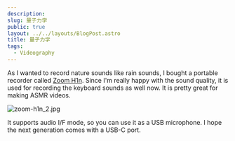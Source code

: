 ```yaml
---
description: 
slug: 量子力学
public: true
layout: ../../layouts/BlogPost.astro
title: 量子力学
tags:
  - Videography
---
```



As I wanted to record nature sounds like rain sounds, I bought a portable recorder called [Zoom H1n](https://amzn.to/3eF2NP9). Since I'm really happy with the sound quality, it is used for recording the keyboard sounds as well now. It is pretty great for making ASMR videos.

![zoom-h1n_2.jpg](/posts/zoom-h1n_zoom-h1-n-2-jpg.jpg)

It supports audio I/F mode, so you can use it as a USB microphone. I hope the next generation comes with a USB-C port.